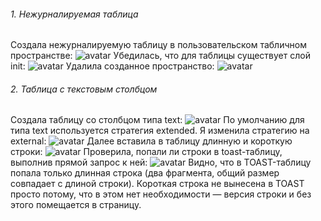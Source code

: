 ###### 1. Нежурналируемая таблица
Создала нежурналируемую таблицу в пользовательском табличном пространстве:
![avatar](https://sun9-23.userapi.com/impg/iGS_tAxs3ivqNwWwRIWoQdqZmSFSbB79Cn65Mw/JNASil2eld0.jpg?size=642x360&quality=96&sign=8c486ff756fdc223e617bc6fc8b8d813&type=album)
Убедилась, что для таблицы существует слой init:
![avatar](https://sun9-44.userapi.com/impg/I_Bo1SHJTAgqQaoag3mIpgp5NlNLwmQ5_AbzfA/KsgoaeTONLo.jpg?size=890x154&quality=96&sign=af4e255098a66d36a5797939a1b609d9&type=album)
Удалила созданное пространство:
![avatar](https://sun9-82.userapi.com/impg/OUbJWrIF1Rz96PEW0lO3lx3fENvnkorou5Dxog/8EVq-us9t_E.jpg?size=779x110&quality=96&sign=285d7fda6cbcfe2c9143174dc2e32676&type=album)
###### 2. Таблица с текстовым столбцом
Создала таблицу со столбцом типа text:
![avatar](https://sun9-88.userapi.com/impg/OsMteB8kWR23UcK131MS3WklUv0ufKmOPQLg3w/Gb1HTohg_bY.jpg?size=672x137&quality=96&sign=320771f3ed02c9fc6853d4b1031416e6&type=album)
По умолчанию для типа text используется стратегия extended. 
Я изменила стратегию на external:
![avatar](https://sun9-45.userapi.com/impg/kuGe9_82XE5d72xd89WpkiHFjzKT9Ab3gNkvOA/QozCY8CbJoU.jpg?size=670x137&quality=96&sign=47e868fefa15b8fa9beff4027ef7d232&type=album)
Далее вставила в таблицу длинную и короткую строки:
![avatar](https://sun9-81.userapi.com/impg/WNvmhX0l54CmPsBpIZp914DbGmA8XlpK6m0R-A/uOsTjLXhJ5s.jpg?size=559x69&quality=96&sign=50a3a5d9cc7a4d2ea7475ba176b313db&type=album)
Проверила, попали ли строки в toast-таблицу, выполнив прямой запрос к ней:
![avatar](https://sun9-41.userapi.com/impg/MMvnLB5jh4aH001VjcSY2AXh0jcusIlQtMHw2g/OG2L88FQKns.jpg?size=680x248&quality=96&sign=f9194dc243fd96ffc77c5d0912b6042f&type=album)
Видно, что в TOAST-таблицу попала только длинная строка (два фрагмента, общий размер совпадает с длиной строки). Короткая строка не вынесена в TOAST просто потому, что в этом нет необходимости — версия строки и без этого помещается в страницу.
